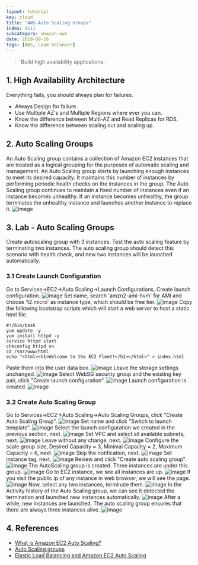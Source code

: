 ```yaml
---
layout: tutorial
key: cloud
title: "AWS-Auto Scaling Groups"
index: 4111
subcategory: amazon-aws
date: 2019-09-16
tags: [AWS, Load Balancer]
---
```


> Build high availability applications.

## 1. High Availability Architecture
Everything fails, you should always plan for failures.
* Always Design for failure.
* Use Multiple AZ's and Multiple Regions where ever you can.
* Know the difference between Multi-AZ and Read Replicas for RDS.
* Know the difference between scaling out and scaling up.

## 2. Auto Scaling Groups
An Auto Scaling group contains a collection of Amazon EC2 instances that are treated as a logical grouping for the purposes of automatic scaling and management. An Auto Scaling group starts by launching enough instances to meet its desired capacity. It maintains this number of instances by performing periodic health checks on the instances in the group. The Auto Scaling group continues to maintain a fixed number of instances even if an instance becomes unhealthy. If an instance becomes unhealthy, the group terminates the unhealthy instance and launches another instance to replace it.
![image](/assets/images/cloud/4111/auto-scaling.png)

## 3. Lab - Auto Scaling Groups
Create autoscaling group with 3 instances. Test the auto scaling feature by terminating two instances. The auto scaling group should detect this scenario with health check, and new two instances will be launched automatically.
### 3.1 Create Launch Configuration
Go to Services->EC2->Auto Scaling->Launch Configurations, Create launch configuration.
![image](/assets/images/cloud/4111/8-4-autoscaling-groups-1.png)
Set name, search 'amzn2-ami-hvm' for AMI and choose 't2.micro' as instance type, which should be free tier.
![image](/assets/images/cloud/4111/8-4-autoscaling-groups-2.png)
Copy the following bootstrap scripts which will start a web server to host a static html file.
```raw
#!/bin/bash
yum update -y
yum install httpd -y
service httpd start
chkconfig httpd on
cd /var/www/html
echo "<html><h1>Welcome to the EC2 Fleet!</h1></html>" > index.html
```
Paste them into the user data box.
![image](/assets/images/cloud/4111/8-4-autoscaling-groups-4.png)
Leave the storage settings unchanged.
![image](/assets/images/cloud/4111/8-4-autoscaling-groups-5.png)
Select WebSG security group and the existing key pair, click "Create launch configuration".
![image](/assets/images/cloud/4111/8-4-autoscaling-groups-6.png)
Launch configuration is created.
![image](/assets/images/cloud/4111/8-4-autoscaling-groups-7.png)
### 3.2 Create Auto Scaling Group
Go to Services->EC2->Auto Scaling->Auto Scaling Groups, click "Create Auto Scaling Group".
![image](/assets/images/cloud/4111/8-4-autoscaling-groups-8-1.png)
Set name and click "Switch to launch template".
![image](/assets/images/cloud/4111/8-4-autoscaling-groups-8-2.png)
Select the launch configuration we created in the previous section, next.
![image](/assets/images/cloud/4111/8-4-autoscaling-groups-8-3.png)
Set VPC and select all available subnets, next.
![image](/assets/images/cloud/4111/8-4-autoscaling-groups-8.png)
Leave without any change, next.
![image](/assets/images/cloud/4111/8-4-autoscaling-groups-8-4.png)
Configure the scale group size, Desired Capacity = 3, Minimal Capacity = 2, Maximum Capacity = 6, next.
![image](/assets/images/cloud/4111/8-4-autoscaling-groups-9.png)
Skip the notification, next.
![image](/assets/images/cloud/4111/8-4-autoscaling-groups-10.png)
Set instance tag, next.
![image](/assets/images/cloud/4111/8-4-autoscaling-groups-11.png)
Review and click "Create auto scaling group".
![image](/assets/images/cloud/4111/8-4-autoscaling-groups-11-1.png)
The AutoScaling group is created. Three instances are under this group.
![image](/assets/images/cloud/4111/8-4-autoscaling-groups-12.png)
Go to EC2 instance, we see all instances are up.
![image](/assets/images/cloud/4111/8-4-autoscaling-groups-13.png)
If you visit the public ip of any instance in web browser, we will see the page.
![image](/assets/images/cloud/4111/8-4-autoscaling-groups-13-1.png)
Now, select any two instances, terminate them.
![image](/assets/images/cloud/4111/8-4-autoscaling-groups-14.png)
In the Activity history of the Auto Scaling group, we can see it detected the termination and launched new instances automatically.
![image](/assets/images/cloud/4111/8-4-autoscaling-groups-15.png)
After a while, new instances are launched. The auto scaling group ensures that there are always three instances alive. 
![image](/assets/images/cloud/4111/8-4-autoscaling-groups-16.png)

## 4. References
* [What is Amazon EC2 Auto Scaling?](https://docs.aws.amazon.com/autoscaling/ec2/userguide/what-is-amazon-ec2-auto-scaling.html)
* [Auto Scaling groups](https://docs.aws.amazon.com/autoscaling/ec2/userguide/AutoScalingGroup.html)
* [Elastic Load Balancing and Amazon EC2 Auto Scaling](https://docs.aws.amazon.com/autoscaling/ec2/userguide/autoscaling-load-balancer.html)
